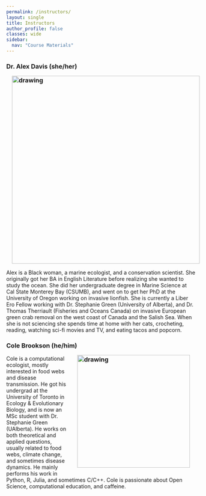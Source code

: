 ```yaml
---
permalink: /instructors/
layout: single
title: Instructors
author_profile: false
classes: wide
sidebar:
  nav: "Course Materials"
---
```



### Dr. Alex Davis (she/her) <img align="left" src="https://colebrookson.github.io/marine-pop-ecol/assets/images/alex.jpg" style="padding: 15px" alt="drawing" width = "500"/>
Alex is a Black woman, a marine ecologist, and a conservation scientist. She originally got her BA in English Literature before realizing she wanted to study the ocean. She did her undergraduate degree in Marine Science at Cal State Monterey Bay (CSUMB), and went on to get her PhD at the University of Oregon working on invasive lionfish. She is currently a Liber Ero Fellow working with Dr. Stephanie Green (University of Alberta), and Dr. Thomas Therriault (Fisheries and Oceans Canada) on invasive European green crab removal on the west coast of Canada and the Salish Sea. ​When she is not sciencing she spends time at home with her cats, crocheting, reading, watching sci-fi movies and TV, and eating tacos and popcorn. 

### Cole Brookson (he/him) <img align="right" src="https://colebrookson.github.io/marine-pop-ecol/assets/images/cole.png" style="padding: 15px" alt="drawing" width = "300"/>
Cole is a computational ecologist, mostly interested in food webs and disease transmission. He got his undergrad at the University of Toronto in Ecology & Evolutionary Biology, and is now an MSc student with Dr. Stephanie Green (UAlberta). He works on both theoretical and applied questions, usually related to food webs, climate change, and sometimes disease dynamics. He mainly performs his work in Python, R, Julia, and sometimes C/C++. Cole is passionate about Open Science, computational education, and caffeine.

